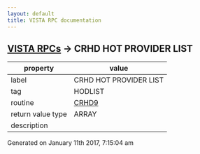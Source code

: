 ```yaml
---
layout: default
title: VISTA RPC documentation
---
```




## [VISTA RPCs](TableOfContent.md) &#8594; CRHD HOT PROVIDER LIST 

 property | value 
--- | --- 
 label | CRHD HOT PROVIDER LIST
 tag | HODLIST
 routine | [CRHD9](http://code.osehra.org/dox/Routine_CRHD9_source.html)
 return value type | ARRAY
 description | 




 Generated on January 11th 2017, 7:15:04 am